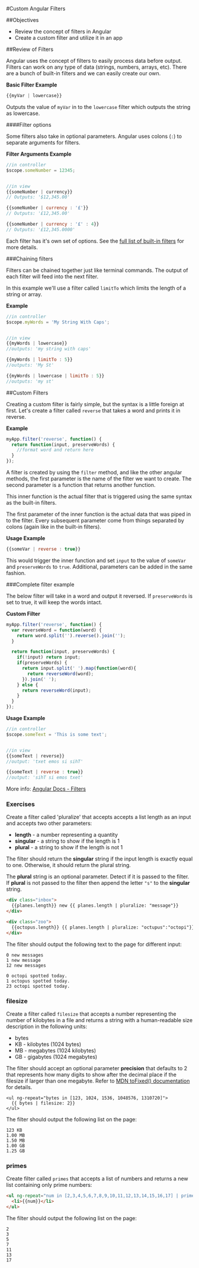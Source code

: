#Custom Angular Filters

##Objectives

* Review the concept of filters in Angular
* Create a custom filter and utilize it in an app

##Review of Filters

Angular uses the concept of filters to easily process data before output. Filters can work on any type of data (strings, numbers, arrays, etc). There are a bunch of built-in filters and we can easily create our own.

**Basic Filter Example**

```js
{{myVar | lowercase}}
```

Outputs the value of `myVar` in to the `lowercase` filter which outputs the string as lowercase.

####Filter options

Some filters also take in optional parameters. Angular uses colons (`:`) to separate arguments for filters.

**Filter Arguments Example**

```js
//in controller
$scope.someNumber = 12345;


//in view
{{someNumber | currency}}
// Outputs: '$12,345.00'

{{someNumber | currency : '£'}}
// Outputs: '£12,345.00'

{{someNumber | currency : '£' : 4}}
// Outputs: '£12,345.0000'
```

Each filter has it's own set of options. See the [full list of built-in filters](https://docs.angularjs.org/api/ng/filter) for more details.

###Chaining filters

Filters can be chained together just like terminal commands. The output of each filter will feed into the next filter.

In this example we'll use a filter called `limitTo` which limits the length of a string or array.

**Example**

```js
//in controller
$scope.myWords = 'My String With Caps';


//in view
{{myWords | lowercase}}
//outputs: 'my string with caps'

{{myWords | limitTo : 5}}
//outputs: 'My St'

{{myWords | lowercase | limitTo : 5}}
//outputs: 'my st'
```


##Custom Filters

Creating a custom filter is fairly simple, but the syntax is a little foreign at first. Let's create a filter called `reverse` that takes a word and prints it in reverse.

**Example**

```js
myApp.filter('reverse', function() {
  return function(input, preserveWords) {
    //format word and return here
  }
});
```

A filter is created by using the `filter` method, and like the other angular methods, the first parameter is the name of the filter we want to create. The second parameter is a function that returns another function.

This inner function is the actual filter that is triggered using the same syntax as the built-in filters.

The first parameter of the inner function is the actual data that was piped in to the filter. Every subsequent parameter come from things separated by colons (again like in the built-in filters).


**Usage Example**

```js
{{someVar | reverse : true}}
```

This would trigger the inner function and set `input` to the value of `someVar` and `preserveWords` to `true`. Additional, parameters can be added in the same fashion.


###Complete filter example

The below filter will take in a word and output it reversed. If `preserveWords` is set to true, it will keep the words intact.

**Custom Filter**

```js
myApp.filter('reverse', function() {
  var reverseWord = function(word) {
    return word.split('').reverse().join('');
  }

  return function(input, preserveWords) {
    if(!input) return input;
    if(preserveWords) {
      return input.split(' ').map(function(word){
        return reverseWord(word);
      }).join(' ');
    } else {
      return reverseWord(input);
    }
  }
});
```

**Usage Example**

```js
//in controller
$scope.someText = 'This is some text';


//in view
{{someText | reverse}}
//output: 'txet emos si sihT'

{{someText | reverse : true}}
//output: 'sihT si emos txet'
```

More info: [Angular Docs - Filters](https://docs.angularjs.org/guide/filter)

### Exercises

Create a filter called 'pluralize' that accepts accepts a list length
as an input and accepts two other parameters:

* **length** - a number representing a quantity
* **singular** - a string to show if the length is 1
* **plural** - a string to show if the length is not 1

The filter should return the **singular** string if the input length
is exactly equal to one. Otherwise, it should return the plural string.

The **plural** string is an optional parameter. Detect if it is passed to the
filter. If **plural** is not passed to the filter then append the letter `"s"`
to the **singular** string.

```html
<div class="inbox">
  {{planes.length}} new {{ planes.length | pluralize: "message"}}
</div>

<div class="zoo">
  {{octopus.length}} {{ planes.length | pluralize: "octupus":"octopi"}} spotted today.
</div>
```

The filter should output the following text to the page for different input:

```
0 new messages
1 new message
12 new messages
```

```
0 octopi spotted today.
1 octopus spotted today.
23 octopi spotted today.
```

### filesize

Create a filter called `filesize` that accepts a number representing the number
of kilobytes in a file and returns a string with a human-readable size description in
the following units:

* bytes
* KB - kilobytes (1024 bytes)
* MB - megabytes (1024 kilobytes)
* GB - gigabytes (1024 megabytes)

The filter should accept an optional parameter **precision** that defaults to
2 that represents how many digits to show after the decimal place if the filesize
if larger than one megabyte. Refer to
[MDN toFixed() documentation](https://developer.mozilla.org/en-US/docs/Web/JavaScript/Reference/Global_Objects/Number/toFixed)
for details.

```
<ul ng-repeat="bytes in [123, 1024, 1536, 1048576, 1310720]">
  {{ bytes | filesize: 2}}
</ul>
```

The filter should output the following list on the page:

```
123 KB
1.00 MB
1.50 MB
1.00 GB
1.25 GB
```

### primes

Create filter called `primes` that accepts a list of numbers and returns a new
list containing only prime numbers:

```html
<ul ng-repeat="num in [2,3,4,5,6,7,8,9,10,11,12,13,14,15,16,17] | primes">
  <li>{{num}}</li>
</ul>
```

The filter should output the following list on the page:

```
2
3
5
7
11
13
17
```
